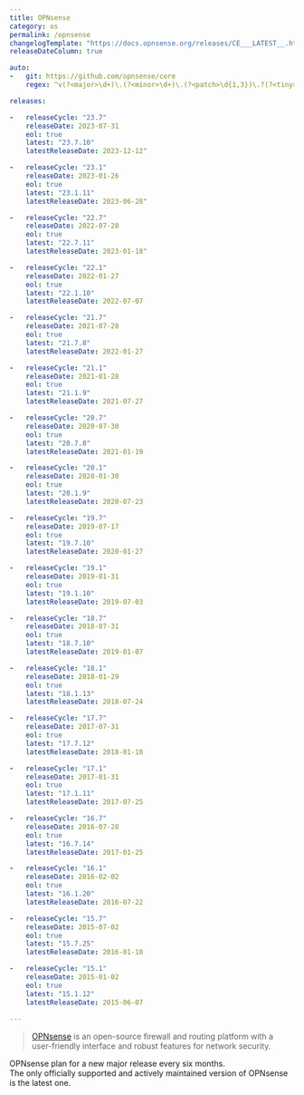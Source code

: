 ```yaml
---
title: OPNsense
category: os
permalink: /opnsense
changelogTemplate: "https://docs.opnsense.org/releases/CE___LATEST__.html"
releaseDateColumn: true

auto:
-   git: https://github.com/opnsense/core
    regex: ^v(?<major>\d+)\.(?<minor>\d+)\.(?<patch>\d{1,3})\.?(?<tiny>\d+)?$

releases:

-   releaseCycle: "23.7"
    releaseDate: 2023-07-31
    eol: true
    latest: "23.7.10"
    latestReleaseDate: 2023-12-12"

-   releaseCycle: "23.1"
    releaseDate: 2023-01-26
    eol: true
    latest: "23.1.11"
    latestReleaseDate: 2023-06-28"

-   releaseCycle: "22.7"
    releaseDate: 2022-07-28
    eol: true
    latest: "22.7.11"
    latestReleaseDate: 2023-01-18"

-   releaseCycle: "22.1"
    releaseDate: 2022-01-27
    eol: true
    latest: "22.1.10"
    latestReleaseDate: 2022-07-07

-   releaseCycle: "21.7"
    releaseDate: 2021-07-28
    eol: true
    latest: "21.7.8"
    latestReleaseDate: 2022-01-27

-   releaseCycle: "21.1"
    releaseDate: 2021-01-28
    eol: true
    latest: "21.1.9"
    latestReleaseDate: 2021-07-27

-   releaseCycle: "20.7"
    releaseDate: 2020-07-30
    eol: true
    latest: "20.7.8"
    latestReleaseDate: 2021-01-19

-   releaseCycle: "20.1"
    releaseDate: 2020-01-30
    eol: true
    latest: "20.1.9"
    latestReleaseDate: 2020-07-23

-   releaseCycle: "19.7"
    releaseDate: 2019-07-17
    eol: true
    latest: "19.7.10"
    latestReleaseDate: 2020-01-27

-   releaseCycle: "19.1"
    releaseDate: 2019-01-31
    eol: true
    latest: "19.1.10"
    latestReleaseDate: 2019-07-03

-   releaseCycle: "18.7"
    releaseDate: 2018-07-31
    eol: true
    latest: "18.7.10"
    latestReleaseDate: 2019-01-07

-   releaseCycle: "18.1"
    releaseDate: 2018-01-29
    eol: true
    latest: "18.1.13"
    latestReleaseDate: 2018-07-24

-   releaseCycle: "17.7"
    releaseDate: 2017-07-31
    eol: true
    latest: "17.7.12"
    latestReleaseDate: 2018-01-18

-   releaseCycle: "17.1"
    releaseDate: 2017-01-31
    eol: true
    latest: "17.1.11"
    latestReleaseDate: 2017-07-25

-   releaseCycle: "16.7"
    releaseDate: 2016-07-28
    eol: true
    latest: "16.7.14"
    latestReleaseDate: 2017-01-25

-   releaseCycle: "16.1"
    releaseDate: 2016-02-02
    eol: true
    latest: "16.1.20"
    latestReleaseDate: 2016-07-22

-   releaseCycle: "15.7"
    releaseDate: 2015-07-02
    eol: true
    latest: "15.7.25"
    latestReleaseDate: 2016-01-18

-   releaseCycle: "15.1"
    releaseDate: 2015-01-02
    eol: true
    latest: "15.1.12"
    latestReleaseDate: 2015-06-07
    
---
```


> [OPNsense](https://opnsense.org/) is an open-source firewall and routing platform with a user-friendly interface and robust features for network security.

OPNsense plan for a new major release every six months.  
The only officially supported and actively maintained version of OPNsense is the latest one.  
